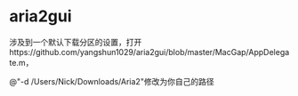 # aria2gui

涉及到一个默认下载分区的设置，打开https://github.com/yangshun1029/aria2gui/blob/master/MacGap/AppDelegate.m，

@"-d /Users/Nick/Downloads/Aria2"修改为你自己的路径

